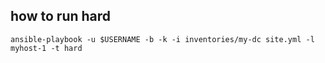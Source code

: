 ## how to run hard

```shell
ansible-playbook -u $USERNAME -b -k -i inventories/my-dc site.yml -l myhost-1 -t hard
```
